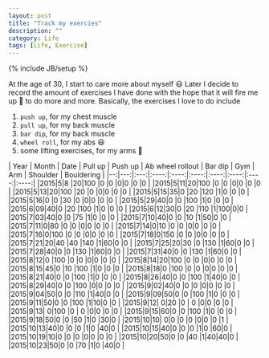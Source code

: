 ```yaml
---
layout: post
title: "Track my exercies"
description: ""
category: Life
tags: [Life, Exercise]
---
```

{% include JB/setup %}

<script type="text/javascript"
 src="http://cdn.mathjax.org/mathjax/latest/MathJax.js?config=TeX-AMS-MML_HTMLorMML">
</script>


At the age of 30, I start to care more about myself :smiley: Later I decide to record the amount of exercises I have done with the hope that it will fire me up :gun: to do more and more. Basically, the exercises I love to do include

1. `push up`, for my chest muscle
1. `pull up`, for my back muscle
1. `bar dip`, for my back muscle
1. `wheel roll`, for my abs :laughing:
1. some lifting exercises, for my arms :muscle:

| Year | Month | Date | Pull up | Push up | Ab wheel rollout | Bar dip | Gym | Arm | Shoulder | Bouldering |
|--:|---:|:---:|:----:|:----:|:----:|:----:|:----:|:----:|:----:|
|2015|5|8 |20|100 |0  |0   |0|0 |0 |0 |
|2015|5|11|20|100 |0  |0   |0|0 |0 |0 |
|2015|5|13|20|100 |20 |0   |0|0 |0 |0 |
|2015|5|15|35|0   |20 |120 |1|0 |0 |0 |
|2015|5|16|0 |0   |30 |0   |0|0 |0 |0 |
|2015|5|29|40|0   |0  |100 |1|0 |0 |0 |
|2015|6|09|40|0   |20 |100 |1|0 |0 |0 |
|2015|6|12|30|0   |20 |110 |1|100|0|0 |
|2015|7|03|40|0   |0  |75  |1|0 |0 |0 |
|2015|7|10|40|0   |0  |10  |1|50|0 |0 |
|2015|7|11|0|80   |0  |0   |0|0 |0 |0 |
|2015|7|14|0|10   |0  |0   |0|0 |0 |0 |
|2015|7|16|0|100  |0  |0   |0|0 |0 |0 |
|2015|7|18|0|150  |0  |0   |0|0 |0 |0 |
|2015|7|21|20|40  |40 |140 |1|60|0 |0 |
|2015|7|25|20|30  |0  |130 |1|60|0 |0 |
|2015|7|28|40|0   |0  |130 |1|60|0 |0 |
|2015|7|31|40|0   |0  |130 |1|60|0 |0 |
|2015|8|12|0 |100 |0  |0   |0|0 |0 |0 |
|2015|8|14|20|100 |0  |0   |0|0 |0 |0 |
|2015|8|15|45|0   |10 |100 |1|0 |0 |0 |
|2015|8|18|0 |100 |0  |0   |0|0 |0 |0 |
|2015|8|21|40|0   |0  |100 |1|0 |0 |0 |
|2015|8|26|40|0   |0  |100 |1|40|0 |0 |
|2015|8|29|40|0   |0  |100 |0|0 |0 |0 |
|2015|9|02|40|0   |0  |0   |0|0 |0 |0 |
|2015|9|04|50|0   |0  |110 |1|40|0 |0 |
|2015|9|09|50|0   |0  |100 |1|0 |0 |0 |
|2015|9|11|50|0   |0  |100 |1|10|0 |0 |
|2015|9|12| 0|20  |0  |  0 |0|0 |0 |0 |
|2015|9|13| 0|100 |0  |  0 |0|0 |0 |0 |
|2015|9|15|60|0   |0  |100 |1|0 |0 |0 |
|2015|9|18|50|0   |0  |50  |1|0 |30|0 |
|2015|10|10| 0|0   |0  |0  |0|0 |0 |1 |
|2015|10|13|40|0   |0  |0  |1|0 |40|0 |
|2015|10|15|40|0   |0  |0  |1|0 |60|0 |
|2015|10|19|10|0   |0  |0  |0|0 |0 |0 |
|2015|10|20|50|0   |0  |40 |1|40|40|0 |
|2015|10|23|50|0   |0  |70 |1|0 |40|0 |







